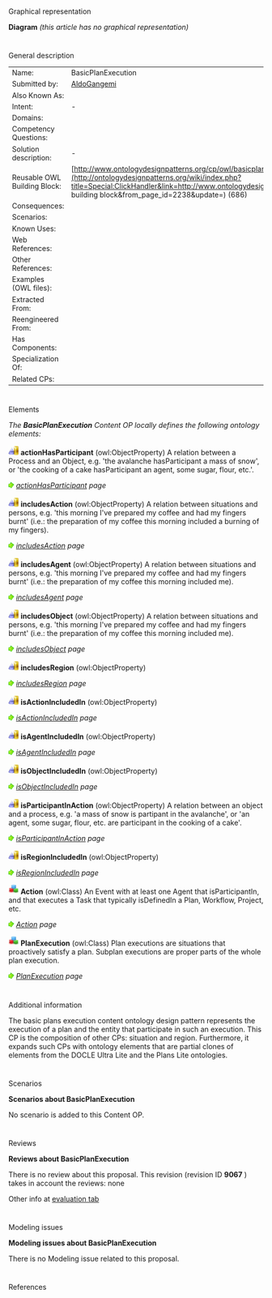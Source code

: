 # 

 Graphical representation



__Diagram__ 
_(this article has no graphical representation)_ 




# 

 General description




|  |  |
| --- | --- |
|  Name:  |  BasicPlanExecution  |
|  Submitted by:  | [AldoGangemi](../User/AldoGangemi "User:AldoGangemi")  |
|  Also Known As:  |  |
|  Intent:  |  -  |
|  Domains:  |  |
|  Competency Questions:  |  |
|  Solution description:  |  -  |
|  Reusable OWL Building Block:  | [http://www.ontologydesignpatterns.org/cp/owl/basicplanexecution.owl](http://ontologydesignpatterns.org/wiki/index.php?title=Special:ClickHandler&link=http://www.ontologydesignpatterns.org/cp/owl/basicplanexecution.owl&message=OWL building block&from_page_id=2238&update=)  (686)  |
|  Consequences:  |  |
|  Scenarios:  |  |
|  Known Uses:  |  |
|  Web References:  |  |
|  Other References:  |  |
|  Examples (OWL files):  |  |
|  Extracted From:  |  |
|  Reengineered From:  |  |
|  Has Components:  |  |
|  Specialization Of:  |  |
|  Related CPs:  |  |



  





# 

 Elements



_The
 __BasicPlanExecution__ 
 Content OP locally defines the following ontology elements:_ 





[![ObjectProperty](images/thumb/c/c3/ObjectProperty.gif/20px-ObjectProperty.gif)](../Image/ObjectProperty.gif "ObjectProperty")
__actionHasParticipant__ 
 (owl:ObjectProperty) A relation between a Process and an Object, e.g. 'the avalanche hasParticipant a mass of snow', or 'the cooking of a cake hasParticipant an agent, some sugar, flour, etc.'.
 
[![](images/thumb/8/87/ArrowRight.gif/11px-ArrowRight.gif)](../Image/ArrowRight.gif "ArrowRight.gif")
_[actionHasParticipant](http://ontologydesignpatterns.org/wiki/Submissions:BasicPlanExecution/actionHasParticipant "Submissions:BasicPlanExecution/actionHasParticipant") 
 page_ 



[![ObjectProperty](images/thumb/c/c3/ObjectProperty.gif/20px-ObjectProperty.gif)](../Image/ObjectProperty.gif "ObjectProperty")
__includesAction__ 
 (owl:ObjectProperty) A relation between situations and persons, e.g. 'this morning I've prepared my coffee and had my fingers burnt' (i.e.: the preparation of my coffee this morning included a burning of my fingers).
 
[![](images/thumb/8/87/ArrowRight.gif/11px-ArrowRight.gif)](../Image/ArrowRight.gif "ArrowRight.gif")
_[includesAction](../Submissions/BasicPlanExecution/includesAction "Submissions:BasicPlanExecution/includesAction") 
 page_ 



[![ObjectProperty](images/thumb/c/c3/ObjectProperty.gif/20px-ObjectProperty.gif)](../Image/ObjectProperty.gif "ObjectProperty")
__includesAgent__ 
 (owl:ObjectProperty) A relation between situations and persons, e.g. 'this morning I've prepared my coffee and had my fingers burnt' (i.e.: the preparation of my coffee this morning included me).
 
[![](images/thumb/8/87/ArrowRight.gif/11px-ArrowRight.gif)](../Image/ArrowRight.gif "ArrowRight.gif")
_[includesAgent](../Submissions/BasicPlanExecution/includesAgent "Submissions:BasicPlanExecution/includesAgent") 
 page_ 



[![ObjectProperty](images/thumb/c/c3/ObjectProperty.gif/20px-ObjectProperty.gif)](../Image/ObjectProperty.gif "ObjectProperty")
__includesObject__ 
 (owl:ObjectProperty) A relation between situations and persons, e.g. 'this morning I've prepared my coffee and had my fingers burnt' (i.e.: the preparation of my coffee this morning included me).
 
[![](images/thumb/8/87/ArrowRight.gif/11px-ArrowRight.gif)](../Image/ArrowRight.gif "ArrowRight.gif")
_[includesObject](../Submissions/BasicPlanExecution/includesObject "Submissions:BasicPlanExecution/includesObject") 
 page_ 



[![ObjectProperty](images/thumb/c/c3/ObjectProperty.gif/20px-ObjectProperty.gif)](../Image/ObjectProperty.gif "ObjectProperty")
__includesRegion__ 
 (owl:ObjectProperty)
 
[![](images/thumb/8/87/ArrowRight.gif/11px-ArrowRight.gif)](../Image/ArrowRight.gif "ArrowRight.gif")
_[includesRegion](../Submissions/BasicPlanExecution/includesRegion "Submissions:BasicPlanExecution/includesRegion") 
 page_ 



[![ObjectProperty](images/thumb/c/c3/ObjectProperty.gif/20px-ObjectProperty.gif)](../Image/ObjectProperty.gif "ObjectProperty")
__isActionIncludedIn__ 
 (owl:ObjectProperty)
 
[![](images/thumb/8/87/ArrowRight.gif/11px-ArrowRight.gif)](../Image/ArrowRight.gif "ArrowRight.gif")
_[isActionIncludedIn](../Submissions/BasicPlanExecution/isActionIncludedIn "Submissions:BasicPlanExecution/isActionIncludedIn") 
 page_ 



[![ObjectProperty](images/thumb/c/c3/ObjectProperty.gif/20px-ObjectProperty.gif)](../Image/ObjectProperty.gif "ObjectProperty")
__isAgentIncludedIn__ 
 (owl:ObjectProperty)
 
[![](images/thumb/8/87/ArrowRight.gif/11px-ArrowRight.gif)](../Image/ArrowRight.gif "ArrowRight.gif")
_[isAgentIncludedIn](../Submissions/BasicPlanExecution/isAgentIncludedIn "Submissions:BasicPlanExecution/isAgentIncludedIn") 
 page_ 



[![ObjectProperty](images/thumb/c/c3/ObjectProperty.gif/20px-ObjectProperty.gif)](../Image/ObjectProperty.gif "ObjectProperty")
__isObjectIncludedIn__ 
 (owl:ObjectProperty)
 
[![](images/thumb/8/87/ArrowRight.gif/11px-ArrowRight.gif)](../Image/ArrowRight.gif "ArrowRight.gif")
_[isObjectIncludedIn](../Submissions/BasicPlanExecution/isObjectIncludedIn "Submissions:BasicPlanExecution/isObjectIncludedIn") 
 page_ 



[![ObjectProperty](images/thumb/c/c3/ObjectProperty.gif/20px-ObjectProperty.gif)](../Image/ObjectProperty.gif "ObjectProperty")
__isParticipantInAction__ 
 (owl:ObjectProperty) A relation between an object and a process, e.g. 'a mass of snow is partipant in the avalanche', or 'an agent, some sugar, flour, etc. are participant in the cooking of a cake'.
 
[![](images/thumb/8/87/ArrowRight.gif/11px-ArrowRight.gif)](../Image/ArrowRight.gif "ArrowRight.gif")
_[isParticipantInAction](../Submissions/BasicPlanExecution/isParticipantInAction "Submissions:BasicPlanExecution/isParticipantInAction") 
 page_ 



[![ObjectProperty](images/thumb/c/c3/ObjectProperty.gif/20px-ObjectProperty.gif)](../Image/ObjectProperty.gif "ObjectProperty")
__isRegionIncludedIn__ 
 (owl:ObjectProperty)
 
[![](images/thumb/8/87/ArrowRight.gif/11px-ArrowRight.gif)](../Image/ArrowRight.gif "ArrowRight.gif")
_[isRegionIncludedIn](../Submissions/BasicPlanExecution/isRegionIncludedIn "Submissions:BasicPlanExecution/isRegionIncludedIn") 
 page_ 



[![Class](images/thumb/2/27/Class.gif/20px-Class.gif)](../Image/Class.gif "Class")
__Action__ 
 (owl:Class) An Event with at least one Agent that isParticipantIn, and that executes a Task that typically isDefinedIn a Plan, Workflow, Project, etc.
 
[![](images/thumb/8/87/ArrowRight.gif/11px-ArrowRight.gif)](../Image/ArrowRight.gif "ArrowRight.gif")
_[Action](../Submissions/BasicPlanExecution/Action "Submissions:BasicPlanExecution/Action") 
 page_ 



[![Class](images/thumb/2/27/Class.gif/20px-Class.gif)](../Image/Class.gif "Class")
__PlanExecution__ 
 (owl:Class) Plan executions are situations that proactively satisfy a plan. Subplan executions are proper parts of the whole plan execution.
 
[![](images/thumb/8/87/ArrowRight.gif/11px-ArrowRight.gif)](../Image/ArrowRight.gif "ArrowRight.gif")
_[PlanExecution](../Submissions/BasicPlanExecution/PlanExecution "Submissions:BasicPlanExecution/PlanExecution") 
 page_ 


# 

 Additional information



 The basic plans execution content ontology design pattern represents the execution of a plan and the entity that participate in such an execution. This CP is the composition of other CPs: situation and region. Furthermore, it expands such CPs with ontology elements that are partial clones of elements from the DOCLE Ultra Lite and the Plans Lite ontologies.
 



# 

 Scenarios




__Scenarios about BasicPlanExecution__ 


 No scenario is added to this Content OP.
 




# 

 Reviews




__Reviews about BasicPlanExecution__ 


 There is no review about this proposal.
This revision (revision ID
 __9067__ 
 ) takes in account the reviews: none
 



 Other info at
 [evaluation tab](http://ontologydesignpatterns.org/wiki/index.php?title=Submissions:BasicPlanExecution&action=evaluation "http://ontologydesignpatterns.org/wiki/index.php?title=Submissions:BasicPlanExecution&action=evaluation") 





  





# 

 Modeling issues




__Modeling issues about BasicPlanExecution__ 


 There is no Modeling issue related to this proposal.
 




  





# 

 References
